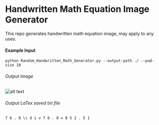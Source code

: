 # Handwritten Math Equation Image Generator
This repo generates handwritten math equation image, may apply to any uses.

#### Example Input
```
python Random_Handwritten_Math_Generator.py --output-path ./ --pad-size 10
```
###### Output Image
![alt text](https://github.com/Learningpal-Tech/Learningpal-Tech-Handwritten-Math-Equation-Image-Generator/blob/master/Math20180111043859.jpg?raw=true)

###### Output LaTex saved txt file
```
7 6 . 8 \\ d i v 7 6 . 8 = 8 5 2 . 5 1
```
